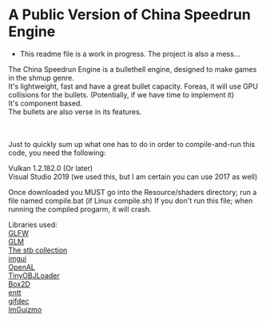 # A Public Version of China Speedrun Engine

* This readme file is a work in progress. The project is also a mess...<br>

The China Speedrun Engine is a bullethell engine, designed to make games in the shmup genre.<br>
It's lightweight, fast and have a great bullet capacity.
Foreas, it will use GPU collisions for the bullets. (Potentially, if we have time to implement it)<br>
It's component based.<br>
The bullets are also verse in its features.

<br><br>
Just to quickly sum up what one has to do in order to compile-and-run this code, you need the following:


Vulkan 1.2.182.0 (Or later)<br>
Visual Studio 2019 (we used this, but I am certain you can use 2017 as well)

Once downloaded you MUST go into the Resource/shaders directory; run a file named compile.bat (if Linux compile.sh)
If you don't run this file; when running the compiled progarm, it will crash.

Libraries used:<br>
[GLFW](https://github.com/glfw/glfw)<br>
[GLM](https://github.com/g-truc/glm)<br>
[The stb collection](https://github.com/nothings/stb)<br>
[imgui](https://github.com/ocornut/imgui)<br>
[OpenAL](https://www.openal.org/)<br>
[TinyOBJLoader](https://github.com/tinyobjloader/tinyobjloader)<br>
[Box2D](https://github.com/erincatto/box2d)<br>
[entt](https://github.com/skypjack/entt)<br>
[gifdec](https://github.com/lecram/gifdec)<br>
[ImGuizmo](https://github.com/CedricGuillemet/ImGuizmo)<br>
